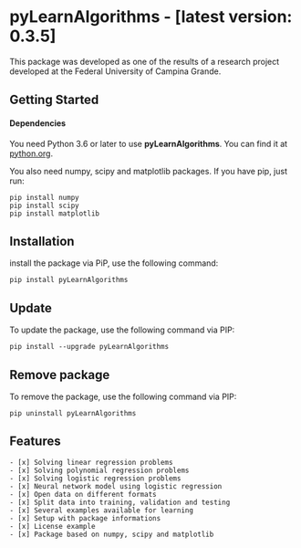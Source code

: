 # pyLearnAlgorithms - [latest version: 0.3.5]
This package was developed as one of the results of a research project developed at the Federal University of Campina Grande.

## Getting Started
#### Dependencies
You need Python 3.6 or later to use **pyLearnAlgorithms**. You can find it at [python.org](https://www.python.org/).

You also need numpy, scipy and matplotlib packages. If you have pip, just run:
```
pip install numpy
pip install scipy
pip install matplotlib
```

## Installation
install the package via PiP, use the following command:
```
pip install pyLearnAlgorithms
```

## Update
To update the package, use the following command via PIP:
```
pip install --upgrade pyLearnAlgorithms
```

## Remove package
To remove the package, use the following command via PIP:
```
pip uninstall pyLearnAlgorithms
```

## Features
```
- [x] Solving linear regression problems
- [x] Solving polynomial regression problems
- [x] Solving logistic regression problems
- [x] Neural network model using logistic regression
- [x] Open data on different formats
- [x] Split data into training, validation and testing
- [x] Several examples available for learning
- [x] Setup with package informations
- [x] License example
- [x] Package based on numpy, scipy and matplotlib
```

